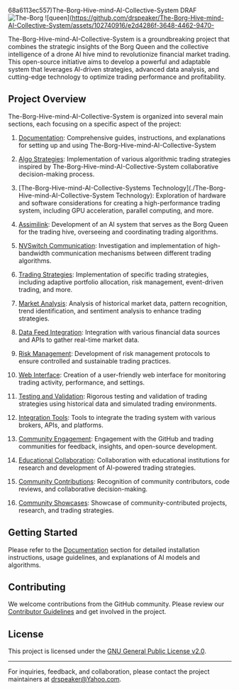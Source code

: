 68a6113ec557)The-Borg-Hive-mind-AI-Collective-System    DRAF
![The-Borg](queen.jpg)
![queen](https://github.com/drspeaker/The-Borg-Hive-mind-AI-Collective-System/assets/102740916/e2d4286f-3648-4462-9470-

The-Borg-Hive-mind-AI-Collective-System is a groundbreaking project that combines the strategic insights of the Borg Queen and the collective intelligence of a drone AI hive mind to revolutionize financial market trading. This open-source initiative aims to develop a powerful and adaptable system that leverages AI-driven strategies, advanced data analysis, and cutting-edge technology to optimize trading performance and profitability.

## Project Overview

The-Borg-Hive-mind-AI-Collective-System is organized into several main sections, each focusing on a specific aspect of the project:

1. [Documentation](./Documentation): Comprehensive guides, instructions, and explanations for setting up and using The-Borg-Hive-mind-AI-Collective-System

2. [Algo Strategies](./Algo_Strategies): Implementation of various algorithmic trading strategies inspired by The-Borg-Hive-mind-AI-Collective-System collaborative decision-making process.

3. [The-Borg-Hive-mind-AI-Collective-Systems Technology](./The-Borg-Hive-mind-AI-Collective-System Technology): Exploration of hardware and software considerations for creating a high-performance trading system, including GPU acceleration, parallel computing, and more.

4. [Assimilink](Algo_Strategies/assimilink): Development of an AI system that serves as the Borg Queen for the trading hive, overseeing and coordinating trading algorithms.

5. [NVSwitch Communication](Algo_Strategies/NVSwitch_Communication): Investigation and implementation of high-bandwidth communication mechanisms between different trading algorithms.

6. [Trading Strategies](Algo_Strategies/Trading_Strategies): Implementation of specific trading strategies, including adaptive portfolio allocation, risk management, event-driven trading, and more.

7. [Market Analysis](Algo_Strategies/Market_Analysis): Analysis of historical market data, pattern recognition, trend identification, and sentiment analysis to enhance trading strategies.

8. [Data Feed Integration](Algo_Strategies/Data_Feed_Integration): Integration with various financial data sources and APIs to gather real-time market data.

9. [Risk Management](Algo_Strategies/Risk_Management): Development of risk management protocols to ensure controlled and sustainable trading practices.

10. [Web Interface](./Web_Interface): Creation of a user-friendly web interface for monitoring trading activity, performance, and settings.

11. [Testing and Validation](Algo_Strategies/Testing_and_Validation): Rigorous testing and validation of trading strategies using historical data and simulated trading environments.

12. [Integration Tools](Algo_Strategies/Integration_Tools): Tools to integrate the trading system with various brokers, APIs, and platforms.

13. [Community Engagement](Algo_Strategies/Community_Engagement): Engagement with the GitHub and trading communities for feedback, insights, and open-source development.

14. [Educational Collaboration](Algo_Strategies/Educational_Collaboration): Collaboration with educational institutions for research and development of AI-powered trading strategies.

15. [Community Contributions](Algo_Strategies/Community_Contributions): Recognition of community contributors, code reviews, and collaborative decision-making.

16. [Community Showcases](Algo_Strategies/Community_Showcases): Showcase of community-contributed projects, research, and trading strategies.

## Getting Started

Please refer to the [Documentation](./Documentation) section for detailed installation instructions, usage guidelines, and explanations of AI models and algorithms.

## Contributing

We welcome contributions from the GitHub community. Please review our [Contributor Guidelines](./Community_Engagement/Contributor_Guidelines.md) and get involved in the project.

## License

This project is licensed under the [GNU General Public License v2.0](LICENSE).

---

For inquiries, feedback, and collaboration, please contact the project maintainers at [drspeaker@Yahoo.com](mailto:drspeaker@Yahoo.com).

